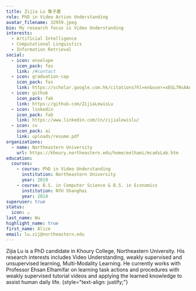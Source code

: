 ```yaml
---
title: Zijia Lu 鲁子嘉
role: PhD in Video Action Understanding
avatar_filename: 32959.jpeg
bio: My research focus is Video Understanding
interests:
  - Artificial Intelligence
  - Computational Linguistics
  - Information Retrieval
social:
  - icon: envelope
    icon_pack: fas
    link: /#contact
  - icon: graduation-cap
    icon_pack: fas
    link: https://scholar.google.com.hk/citations?hl=en&user=xEGL7NsAAAAJ
  - icon: github
    icon_pack: fab
    link: https://github.com/ZijiaLewisLu
  - icon: linkedin
    icon_pack: fab
    link: https://www.linkedin.com/in/zijialewislu/
  - icon: cv
    icon_pack: ai
    link: uploads/resume.pdf
organizations:
  - name: Northeastern University
    url: https://khoury.northeastern.edu/home/eelhami/mcadsLab.htm
education:
  courses:
    - course: PhD in Video Understanding
      institution: Northeastern University
      year: 2019
    - course: B.S. in Computer Science & B.S. in Economics
      institution: NYU Shanghai
      year: 2014
superuser: true
status:
  icon: ☕️
last_name: Wu
highlight_name: true
first_name: Alice
email: lu.zij@northeastern.edu
---
```

Zijia Lu is a PhD candidate in Khoury College, Northeastern University. His research interests includes Video Understanding, weakly supervised and unsupervised learning, Multi-Modality Learning. He currently works with Professor Ehsan Elhamifar on learning task actions and procedures with weakly supervised tutorial videos and applying the learned knowledge to assist human daily life. {style="text-align: justify;"}